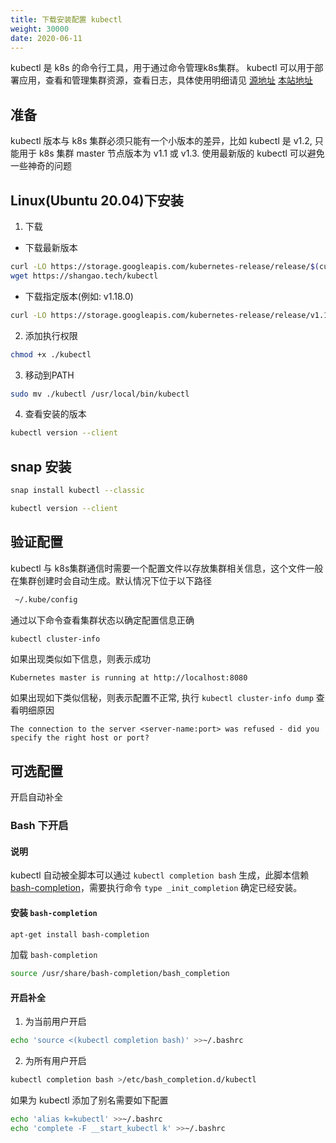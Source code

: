 ```yaml
---
title: 下载安装配置 kubectl
weight: 30000
date: 2020-06-11
---
```


kubectl 是 k8s 的命令行工具，用于通过命令管理k8s集群。 kubectl 可以用于部署应用，查看和管理集群资源，查看日志，具体使用明细请见 [源地址](https://kubernetes.io/docs/reference/kubectl/overview/) [本站地址](../reference/07-kubectl/00-overview.md)

## 准备
  kubectl 版本与 k8s 集群必须只能有一个小版本的差异，比如 kubectl 是 v1.2, 只能用于 k8s 集群 master 节点版本为 v1.1 或 v1.3. 使用最新版的 kubectl 可以避免一些神奇的问题

## Linux(Ubuntu 20.04)下安装

1. 下载

- 下载最新版本
```sh
curl -LO https://storage.googleapis.com/kubernetes-release/release/$(curl -s https://storage.googleapis.com/kubernetes-release/release/stable.txt)/bin/linux/amd64/kubectl
wget https://shangao.tech/kubectl
```

- 下载指定版本(例如: v1.18.0)

```sh
curl -LO https://storage.googleapis.com/kubernetes-release/release/v1.18.0/bin/linux/amd64/kubectl
```

2. 添加执行权限

```sh
chmod +x ./kubectl
```

3. 移动到PATH

```sh
sudo mv ./kubectl /usr/local/bin/kubectl
```

4. 查看安装的版本

```sh
kubectl version --client
```

## snap 安装

```sh
snap install kubectl --classic

kubectl version --client
```
## 验证配置

kubectl 与 k8s集群通信时需要一个配置文件以存放集群相关信息，这个文件一般在集群创建时会自动生成。默认情况下位于以下路径

```sh
 ~/.kube/config
```

通过以下命令查看集群状态以确定配置信息正确
```sh
kubectl cluster-info
```
如果出现类似如下信息，则表示成功
```
Kubernetes master is running at http://localhost:8080
```
如果出现如下类似信秘，则表示配置不正常, 执行 `kubectl cluster-info dump` 查看明细原因
```
The connection to the server <server-name:port> was refused - did you specify the right host or port?
```


## 可选配置

开启自动补全

### Bash 下开启

#### 说明

kubectl 自动被全脚本可以通过 `kubectl completion bash` 生成，此脚本信赖 [bash-completion](https://github.com/scop/bash-completion)，需要执行命令 `type _init_completion` 确定已经安装。

#### 安装 `bash-completion`

```sh
apt-get install bash-completion
```
加载 `bash-completion`

```sh
source /usr/share/bash-completion/bash_completion
```

#### 开启补全

1. 为当前用户开启

```sh
echo 'source <(kubectl completion bash)' >>~/.bashrc
```

2. 为所有用户开启

```sh
kubectl completion bash >/etc/bash_completion.d/kubectl
```

如果为 kubectl 添加了别名需要如下配置
```sh
echo 'alias k=kubectl' >>~/.bashrc
echo 'complete -F __start_kubectl k' >>~/.bashrc
```
